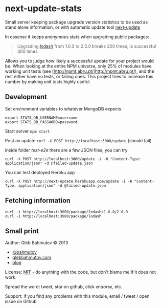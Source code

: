 # next-update-stats

Small server keeping package upgrade version statistics to be used
as stand alone information, or with automatic update tool
[next-update](https://github.com/bahmutov/next-update)

In essense it keeps anonymous stats when upgrading public packages:

> Upgrading [lodash](https://npmjs.org/package/lodash)
from 1.0.0 to 2.0.0 breaks 200 times, is successful 300 times.

Allows you to judge how likely a successful update for your
project would be. When looking at the entire NPM universe,
only 25% of modules have working unit tests
(see [http://npmt.abru.pt/(http://npmt.abru.pt/), and the rest
either have no tests, or failing ones. This project tries to
increase this number by making unit tests highly useful.

## Development

Set environment variables to whatever MongoDB expects

```
export STATS_DB_USERNAME=username
export STATS_DB_PASSWORD=password
```

Start server `npm start`

Post an update `curl -X POST http://localhost:3000/update` (should fail)

inside folder *test-e2e* there are a few JSON files, you can try

```
curl -X POST http://localhost:3000/update -i -H "Content-Type: application/json" -d @failed-update.json
```

You can test deployed Heroku app

```
curl -X POST http://next-update.herokuapp.com/update -i -H "Content-Type: application/json" -d @failed-update.json
```

## Fetching information

```
curl -i http://localhost:3000/package/lodash/1.0.0/2.0.0
curl -i http://localhost:3000/package/lodash
```

## Small print

Author: Gleb Bahmutov &copy; 2013

* [@bahmutov](https://twitter.com/bahmutov)
* [glebbahmutov.com](http://glebbahmutov.com)
* [blog](http://bahmutov.calepin.co/)

License: [MIT](LICENSE-MIT) - do anything with the code, but don't blame me if it does not work.

Spread the word: tweet, star on github, click *endorse*, etc.

Support: if you find any problems with this module, email / tweet / open issue on Github

